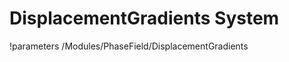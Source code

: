 <!-- MOOSE Documentation Stub: Remove this when content is added. -->

# DisplacementGradients System
!parameters /Modules/PhaseField/DisplacementGradients


